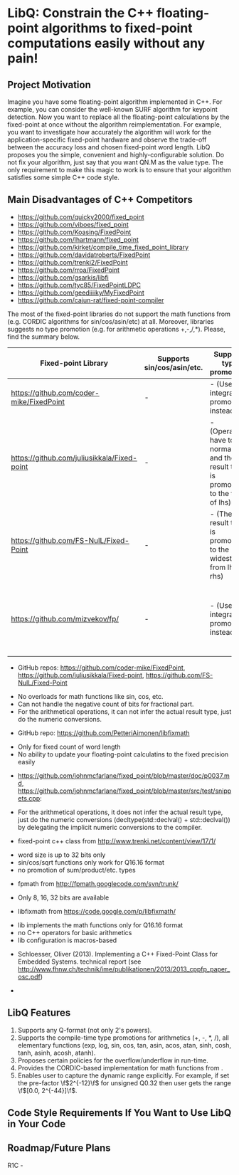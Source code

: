 # LibQ: Constrain the C++ floating-point algorithms to fixed-point computations easily without any pain!
## Project Motivation
Imagine you have some floating-point algorithm implemented in C++.
For example, you can consider the well-known SURF algorithm for keypoint detection.
Now you want to replace all the floating-point calculations by the fixed-point at once without the algorithm reimplementation.
For example, you want to investigate how accurately the algorithm will work for the application-specific fixed-point hardware and observe the trade-off between the accuracy loss and chosen fixed-point word length.
LibQ proposes you the simple, convenient and highly-configurable solution.
Do not fix your algorithm, just say that you want QN.M as the value type.
The only requirement to make this magic to work is to ensure that your algorithm satisfies some simple C++ code style.

## Main Disadvantages of C++ Competitors
* https://github.com/quicky2000/fixed_point
* https://github.com/viboes/fixed_point
* https://github.com/Koasing/FixedPoint
* https://github.com/lhartmann/fixed_point
* https://github.com/kirket/compile_time_fixed_point_library
* https://github.com/davidatroberts/FixedPoint
* https://github.com/trenki2/FixedPoint
* https://github.com/rroa/FixedPoint
* https://github.com/gsarkis/libfi
* https://github.com/tyc85/FixedPointLDPC
* https://github.com/geediiiiky/MyFixedPoint
* https://github.com/cajun-rat/fixed-point-compiler

The most of the fixed-point libraries do not support the math functions from <cmath> (e.g. CORDIC algorithms for sin/cos/asin/etc) at all.
Moreover, libraries suggests no type promotion (e.g. for arithmetic operations +,-,/,*). 
Please, find the summary below.

Fixed-point Library | Supports sin/cos/asin/etc. | Supports type promotions | Additional description
------------------- | -------------------------- | ------------------------ | ----------------------
https://github.com/coder-mike/FixedPoint | - | - (Uses the integral promotion instead) | Cannot represent the arbitrary dynamic range.
https://github.com/juliusikkala/Fixed-point | - | - (Operands have to be normalized and the result type is promoted to the type of lhs) | Cannot represent the arbitrary dynamic range.
https://github.com/FS-NulL/Fixed-Point | - | - (The result type is promoted to the widest one from lhs, rhs) | Represents the numbers in base of \f$10\f$.
https://github.com/mizvekov/fp/ | - | - (Uses the integral promotion instead) | Provides the adaptors for Boost.Rational, Boost.MultiPrecision. Provides the numeric_limits tempalte specialization.

- GitHub repos: https://github.com/coder-mike/FixedPoint, https://github.com/juliusikkala/Fixed-point, https://github.com/FS-NulL/Fixed-Point
 * No overloads for math functions like sin, cos, etc.
 * Can not handle the negative count of bits for fractional part.
 * For the arithmetical operations, it can not infer the actual result type, just do the numeric conversions.
- GitHub repo: https://github.com/PetteriAimonen/libfixmath
 * Only for fixed count of word length
 * No ability to update your floating-point calculatins to the fixed precision easily
- https://github.com/johnmcfarlane/fixed_point/blob/master/doc/p0037.md, https://github.com/johnmcfarlane/fixed_point/blob/master/src/test/snippets.cpp:
 * For the arithmetical operations, it does not infer the actual result type, just do the numeric conversions
 (decltype(std::declval<typename Lhs::rep>() + std::declval<typename Rhs::rep>()) by
 delegating the implicit numeric conversions to the compiler.
- fixed-point c++ class from http://www.trenki.net/content/view/17/1/
 * word size is up to 32 bits only
 * sin/cos/sqrt functions only work for Q16.16 format
 * no promotion of sum/product/etc. types

- fpmath from http://fpmath.googlecode.com/svn/trunk/
 * Only 8, 16, 32 bits are available

- libfixmath from https://code.google.com/p/libfixmath/
 * lib implements the math functions only for Q16.16 format
 * no C++ operators for basic arithmetics
 * lib configuration is macros-based

- Schloesser, Oliver (2013). Implementing a C++ Fixed-Point Class for Embedded Systems. technical report (see http://www.fhnw.ch/technik/ime/publikationen/2013/2013_cppfp_paper_osc.pdf)

- 

## LibQ Features
1. Supports any Q-format (not only 2's powers).
2. Supports the compile-time type promotions for arithmetics (+, -, *, /), all elementary functions (exp, log, sin, cos, tan, asin, acos, atan, sinh, cosh, tanh, asinh, acosh, atanh).
3. Proposes certain policies for the overflow/underflow in run-time.
4. Provides the CORDIC-based implementation for math functions from <cmath>.
5. Enables user to capture the dynamic range explicitly.
For example, if set the pre-factor \f$2^{-12}\f$ for unsigned Q0.32 then user gets the range \f$[0.0, 2^{-44}]\f$.

## Code Style Requirements If You Want to Use LibQ in Your Code


## Roadmap/Future Plans
R1C - 
